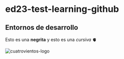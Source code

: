 # ed23-test-learning-github

## Entornos de desarrollo



Esto es una **negrita** y esto es una _cursiva_
🫀


![cuatrovientos-logo](http://www.cuatrovientos.org/wp-content/uploads/2023/03/logo-cuatrovientos-2-1-300x75.png)
